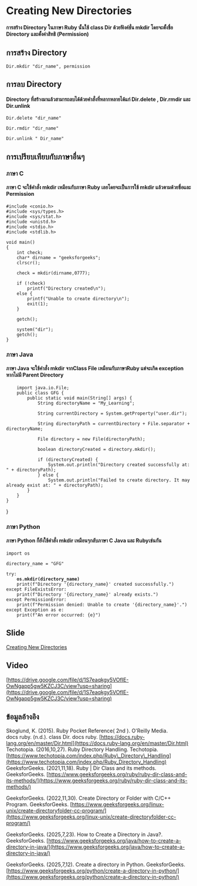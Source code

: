 # Creating New Directories

#### การสร้าง Directory ในภาษา Ruby นั้นใช้ class Dir ด้วยฟังค์ชั่น mkdir โดยจะตั้งชื่อ Directory และตั้งค่าสิทธิ (Permission)

## การสร้าง Directory

```
Dir.mkdir "dir_name", permission
```

## การลบ Directory

#### Directory ที่สร้างมาแล้วสามารถลบได้ด้วยคำสั่งที่หลากหลายได้แก่ Dir.delete , Dir.rmdir และ Dir.unlink

```
Dir.delete "dir_name"
```

```
Dir.rmdir "dir_name"
```

```
Dir.unlink " Dir_name"
```

## การเปรียบเทียบกับภาษาอื่นๆ

### ภาษา C

#### ภาษา C จะใช้คำสั่ง mkdir เหมือนกับภาษา Ruby เลยโดยจะเป็นการใช้ mkdir แล้วตามด้วยชื่อและ Permission

```
#include <conio.h>
#include <sys/types.h>
#include <sys/stat.h>
#include <unistd.h>
#include <stdio.h>
#include <stdlib.h>

void main()
{
    int check;
    char* dirname = "geeksforgeeks";
    clrscr();

    check = mkdir(dirname,0777);

    if (!check)
        printf("Directory created\n");
    else {
        printf("Unable to create directory\n");
        exit(1);
    }

    getch();

    system("dir");
    getch();
}
```

### ภาษา Java

#### ภาษา Java จะใช้คำสั่ง mkdir จากClass File เหมือนกับภาษาRuby แต่จะเกิด exception หากไม่มี Parent Directory

```
    import java.io.File;
    public class GFG {
        public static void main(String[] args) {
            String directoryName = "My_Learning";
            
            String currentDirectory = System.getProperty("user.dir");
        
            String directoryPath = currentDirectory + File.separator + directoryName;
        
            File directory = new File(directoryPath);
        
            boolean directoryCreated = directory.mkdir();
        
            if (directoryCreated) {
                System.out.println("Directory created successfully at: " + directoryPath);
            } else {
                System.out.println("Failed to create directory. It may already exist at: " + directoryPath);
        }
    }
}
```

}

### ภาษา Python

#### ภาษา Python ก็ยังใช้คำสั่ง mkdir เหมือนๆกลับภาษา C Java และ Rubyเช่นกัน

<pre><code>import os

directory_name = "GFG"

try: 
<strong>    os.mkdir(directory_name) 
</strong>    print(f"Directory '{directory_name}' created successfully.") 
except FileExistsError: 
    print(f"Directory '{directory_name}' already exists.") 
except PermissionError: 
    print(f"Permission denied: Unable to create '{directory_name}'.") 
except Exception as e: 
    print(f"An error occurred: {e}")
</code></pre>

## Slide

[Creating New Directories](https://drive.google.com/file/d/1bYwRICNhNw3CIYsh275toZnVC9Yyq0kc/view?usp=sharing)

## Video

[https://drive.google.com/file/d/1S7eaqkgy5VOfIE-OwNgapp5gw5KZCJ3C/view?usp=sharing](https://drive.google.com/file/d/1S7eaqkgy5VOfIE-OwNgapp5gw5KZCJ3C/view?usp=sharing)

## ข้อมูลอ้างอิง

Skoglund, K. (2015). Ruby Pocket Reference( 2nd ). O'Reilly Media.
\
docs ruby. (n.d.). class Dir. docs ruby. [https://docs.ruby-lang.org/en/master/Dir.html](https://docs.ruby-lang.org/en/master/Dir.html)
\
Techotopia. (2016,10,27). Ruby Directory Handling. Techotopia. [https://www.techotopia.com/index.php/Ruby\_Directory\_Handling](https://www.techotopia.com/index.php/Ruby_Directory_Handling)
\
GeeksforGeeks. (2021,11,18). Ruby | Dir Class and its methods. GeeksforGeeks. [https://www.geeksforgeeks.org/ruby/ruby-dir-class-and-its-methods/](https://www.geeksforgeeks.org/ruby/ruby-dir-class-and-its-methods/)

GeeksforGeeks. (2022,11,30). Create Directory or Folder with C/C++ Program. GeeksforGeeks. [https://www.geeksforgeeks.org/linux-unix/create-directoryfolder-cc-program/](https://www.geeksforgeeks.org/linux-unix/create-directoryfolder-cc-program/)

GeeksforGeeks. (2025,7,23). How to Create a Directory in Java?. GeeksforGeeks. [https://www.geeksforgeeks.org/java/how-to-create-a-directory-in-java/](https://www.geeksforgeeks.org/java/how-to-create-a-directory-in-java/)

GeeksforGeeks. (2025,7,12). Create a directory in Python. GeeksforGeeks. [https://www.geeksforgeeks.org/python/create-a-directory-in-python/](https://www.geeksforgeeks.org/python/create-a-directory-in-python/)


